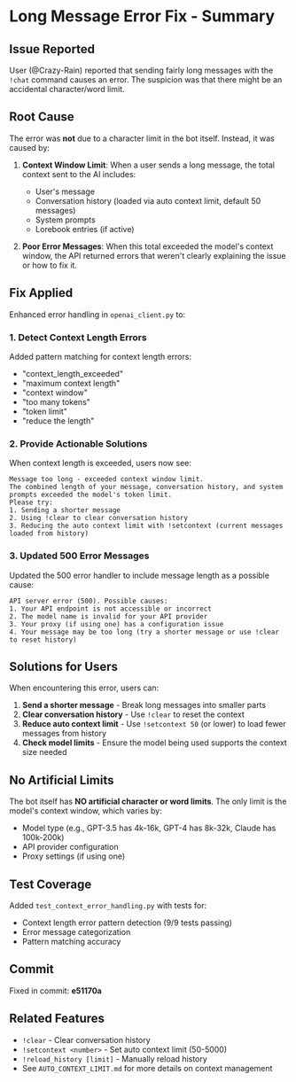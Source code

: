 # Long Message Error Fix - Summary

## Issue Reported

User (@Crazy-Rain) reported that sending fairly long messages with the `!chat` command causes an error. The suspicion was that there might be an accidental character/word limit.

## Root Cause

The error was **not** due to a character limit in the bot itself. Instead, it was caused by:

1. **Context Window Limit**: When a user sends a long message, the total context sent to the AI includes:
   - User's message
   - Conversation history (loaded via auto context limit, default 50 messages)
   - System prompts
   - Lorebook entries (if active)
   
2. **Poor Error Messages**: When this total exceeded the model's context window, the API returned errors that weren't clearly explaining the issue or how to fix it.

## Fix Applied

Enhanced error handling in `openai_client.py` to:

### 1. Detect Context Length Errors

Added pattern matching for context length errors:
- "context_length_exceeded"
- "maximum context length"
- "context window"
- "too many tokens"
- "token limit"
- "reduce the length"

### 2. Provide Actionable Solutions

When context length is exceeded, users now see:
```
Message too long - exceeded context window limit.
The combined length of your message, conversation history, and system prompts exceeded the model's token limit.
Please try:
1. Sending a shorter message
2. Using !clear to clear conversation history
3. Reducing the auto context limit with !setcontext (current messages loaded from history)
```

### 3. Updated 500 Error Messages

Updated the 500 error handler to include message length as a possible cause:
```
API server error (500). Possible causes:
1. Your API endpoint is not accessible or incorrect
2. The model name is invalid for your API provider
3. Your proxy (if using one) has a configuration issue
4. Your message may be too long (try a shorter message or use !clear to reset history)
```

## Solutions for Users

When encountering this error, users can:

1. **Send a shorter message** - Break long messages into smaller parts
2. **Clear conversation history** - Use `!clear` to reset the context
3. **Reduce auto context limit** - Use `!setcontext 50` (or lower) to load fewer messages from history
4. **Check model limits** - Ensure the model being used supports the context size needed

## No Artificial Limits

The bot itself has **NO artificial character or word limits**. The only limit is the model's context window, which varies by:
- Model type (e.g., GPT-3.5 has 4k-16k, GPT-4 has 8k-32k, Claude has 100k-200k)
- API provider configuration
- Proxy settings (if using one)

## Test Coverage

Added `test_context_error_handling.py` with tests for:
- Context length error pattern detection (9/9 tests passing)
- Error message categorization
- Pattern matching accuracy

## Commit

Fixed in commit: **e51170a**

## Related Features

- `!clear` - Clear conversation history
- `!setcontext <number>` - Set auto context limit (50-5000)
- `!reload_history [limit]` - Manually reload history
- See `AUTO_CONTEXT_LIMIT.md` for more details on context management
